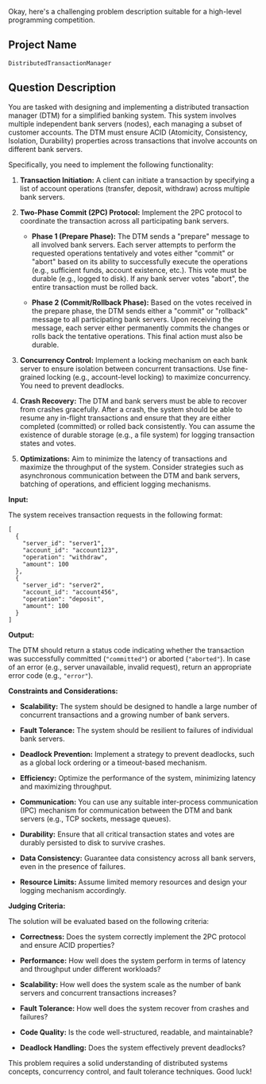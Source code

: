 Okay, here's a challenging problem description suitable for a high-level programming competition.

## Project Name

`DistributedTransactionManager`

## Question Description

You are tasked with designing and implementing a distributed transaction manager (DTM) for a simplified banking system. This system involves multiple independent bank servers (nodes), each managing a subset of customer accounts.  The DTM must ensure ACID (Atomicity, Consistency, Isolation, Durability) properties across transactions that involve accounts on different bank servers.

Specifically, you need to implement the following functionality:

1.  **Transaction Initiation:** A client can initiate a transaction by specifying a list of account operations (transfer, deposit, withdraw) across multiple bank servers.

2.  **Two-Phase Commit (2PC) Protocol:**  Implement the 2PC protocol to coordinate the transaction across all participating bank servers.

    *   **Phase 1 (Prepare Phase):** The DTM sends a "prepare" message to all involved bank servers. Each server attempts to perform the requested operations tentatively and votes either "commit" or "abort" based on its ability to successfully execute the operations (e.g., sufficient funds, account existence, etc.). This vote must be durable (e.g., logged to disk).  If any bank server votes "abort", the entire transaction must be rolled back.

    *   **Phase 2 (Commit/Rollback Phase):** Based on the votes received in the prepare phase, the DTM sends either a "commit" or "rollback" message to all participating bank servers. Upon receiving the message, each server either permanently commits the changes or rolls back the tentative operations. This final action must also be durable.

3.  **Concurrency Control:** Implement a locking mechanism on each bank server to ensure isolation between concurrent transactions. Use fine-grained locking (e.g., account-level locking) to maximize concurrency. You need to prevent deadlocks.

4.  **Crash Recovery:**  The DTM and bank servers must be able to recover from crashes gracefully. After a crash, the system should be able to resume any in-flight transactions and ensure that they are either completed (committed) or rolled back consistently. You can assume the existence of durable storage (e.g., a file system) for logging transaction states and votes.

5.  **Optimizations:** Aim to minimize the latency of transactions and maximize the throughput of the system.  Consider strategies such as asynchronous communication between the DTM and bank servers, batching of operations, and efficient logging mechanisms.

**Input:**

The system receives transaction requests in the following format:

```
[
  {
    "server_id": "server1",
    "account_id": "account123",
    "operation": "withdraw",
    "amount": 100
  },
  {
    "server_id": "server2",
    "account_id": "account456",
    "operation": "deposit",
    "amount": 100
  }
]
```

**Output:**

The DTM should return a status code indicating whether the transaction was successfully committed (`"committed"`) or aborted (`"aborted"`).  In case of an error (e.g., server unavailable, invalid request), return an appropriate error code (e.g., `"error"`).

**Constraints and Considerations:**

*   **Scalability:** The system should be designed to handle a large number of concurrent transactions and a growing number of bank servers.

*   **Fault Tolerance:** The system should be resilient to failures of individual bank servers.

*   **Deadlock Prevention:** Implement a strategy to prevent deadlocks, such as a global lock ordering or a timeout-based mechanism.

*   **Efficiency:** Optimize the performance of the system, minimizing latency and maximizing throughput.

*   **Communication:** You can use any suitable inter-process communication (IPC) mechanism for communication between the DTM and bank servers (e.g., TCP sockets, message queues).

*   **Durability:** Ensure that all critical transaction states and votes are durably persisted to disk to survive crashes.

*   **Data Consistency:**  Guarantee data consistency across all bank servers, even in the presence of failures.

*   **Resource Limits:**  Assume limited memory resources and design your logging mechanism accordingly.

**Judging Criteria:**

The solution will be evaluated based on the following criteria:

*   **Correctness:** Does the system correctly implement the 2PC protocol and ensure ACID properties?

*   **Performance:** How well does the system perform in terms of latency and throughput under different workloads?

*   **Scalability:** How well does the system scale as the number of bank servers and concurrent transactions increases?

*   **Fault Tolerance:**  How well does the system recover from crashes and failures?

*   **Code Quality:** Is the code well-structured, readable, and maintainable?

*   **Deadlock Handling:** Does the system effectively prevent deadlocks?

This problem requires a solid understanding of distributed systems concepts, concurrency control, and fault tolerance techniques.  Good luck!

